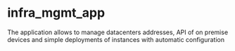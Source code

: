 # infra_mgmt_app

The application allows to manage datacenters addresses, API of on premise devices and simple deployments of instances with automatic configuration
